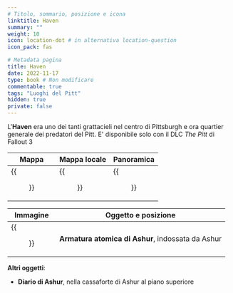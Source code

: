 ```yaml
---
# Titolo, sommario, posizione e icona
linktitle: Haven
summary: ""
weight: 10
icon: location-dot # in alternativa location-question
icon_pack: fas

# Metadata pagina
title: Haven
date: 2022-11-17
type: book # Non modificare
commentable: true
tags: "Luoghi del Pitt"
hidden: true
private: false 
---
```


<div class="fo3">

L'**Haven** era uno dei tanti grattacieli nel centro di Pittsburgh e ora quartier generale dei predatori del Pitt. E' disponibile solo con il DLC *The Pitt* di Fallout 3

| Mappa               | Mappa locale                 | Panoramica               |
| ------------------- | ---------------------------- | ------------------------ |
| {{<figure src="fo3/Haven_loc.webp">}}| {{<figure src="fo3/Haven_entrance_map.webp">}}| {{<figure src="fo3/The_Pitt_Haven.webp">}}|

| Immagine                      | Oggetto e posizione                               |
| ----------------------------- | ------------------------------------------------- |
| {{<figure src="fo3/Ashur_in_his_office.webp">}}| **Armatura atomica di Ashur**, indossata da Ashur |


**Altri oggetti**:
- **Diario di Ashur**, nella cassaforte di Ashur al piano superiore 

</div>